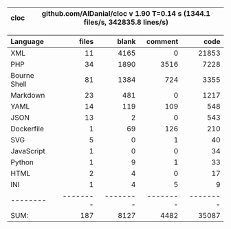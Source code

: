 
cloc|github.com/AlDanial/cloc v 1.90  T=0.14 s (1344.1 files/s, 342835.8 lines/s)
--- | ---

Language|files|blank|comment|code
:-------|-------:|-------:|-------:|-------:
XML|11|4165|0|21853
PHP|34|1890|3516|7228
Bourne Shell|81|1384|724|3355
Markdown|23|481|0|1217
YAML|14|119|109|548
JSON|13|2|0|543
Dockerfile|1|69|126|210
SVG|5|0|1|40
JavaScript|1|0|0|34
Python|1|9|1|33
HTML|2|4|0|17
INI|1|4|5|9
--------|--------|--------|--------|--------
SUM:|187|8127|4482|35087
